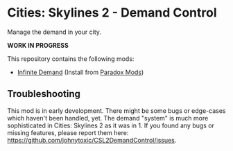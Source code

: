 # Cities: Skylines 2 - Demand Control
Manage the demand in your city.

**WORK IN PROGRESS**

This repository contains the following mods:
- [Infinite Demand](./InfiniteDemand/) (Install from [Paradox Mods](https://mods.paradoxplaza.com/mods/77901/Windows))

## Troubleshooting
This mod is in early development. There might be some bugs or edge-cases which haven't been handled, yet. The demand "system" is much more sophisticated in Cities: Skylines 2 as it was in 1. If you found any bugs or missing features, please report them here: https://github.com/johnytoxic/CSL2DemandControl/issues.
